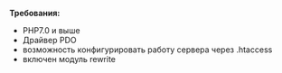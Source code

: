 <b>Требования:</b>
 - PHP7.0 и выше
 - Драйвер PDO
 - возможность конфигурировать работу сервера через .htaccess
 - включен модуль rewrite
